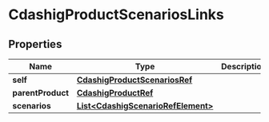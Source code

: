 

# CdashigProductScenariosLinks

## Properties

Name | Type | Description | Notes
------------ | ------------- | ------------- | -------------
**self** | [**CdashigProductScenariosRef**](CdashigProductScenariosRef.md) |  |  [optional]
**parentProduct** | [**CdashigProductRef**](CdashigProductRef.md) |  |  [optional]
**scenarios** | [**List&lt;CdashigScenarioRefElement&gt;**](CdashigScenarioRefElement.md) |  |  [optional]




